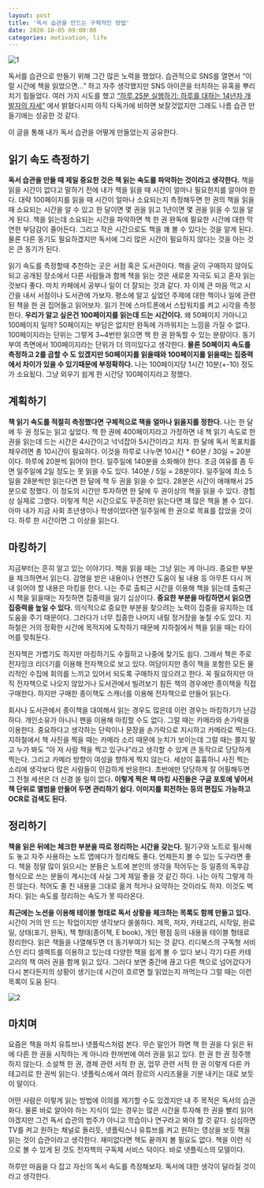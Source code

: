 ```yaml
---
layout: post
title: '독서 습관을 만드는 구체적인 방법'
date: 2020-10-05 09:00:00
categories: motivation, life
---
```


![1](https://user-images.githubusercontent.com/389021/94404265-aee0c900-01a9-11eb-9a3e-41431e366309.jpg)

독서를 습관으로 만들기 위해 그간 많은 노력을 했었다. 습관적으로 SNS를 열면서 “이럴 시간에 책을 읽었으면…” 하고 자주 생각했지만 SNS 아이콘을 터치하는 유혹을 뿌리치기 힘들었다. 여러 가지 시도를 했고  [“하루 25분 실행하기: 하루를 대하는 14년차 개발자의 자세”](https://blog.shiren.dev/2020-09-07/) 에서 밝혔다시피 아직 다독가에 비하면 보잘것없지만 그래도 나름 습관 만들기에는 성공한 것 같다.

이 글을 통해 내가 독서 습관을 어떻게 만들었는지 공유한다.

## 읽기 속도 측정하기

**독서 습관을 만들 때 제일 중요한 것은 책 읽는 속도를 파악하는 것이라고 생각한다.** 책을 읽을 시간이 없다고 말하기 전에 내가 책을 읽을 때 시간이 얼마나 필요한지를 알아야 한다. 대략 100페이지를 읽을 때 시간이 얼마나 소요되는지 측정해두면 한 권의 책을 읽을 때 소요되는 시간을 알 수 있고 한 달이면 몇 권을 읽고 1년이면 몇 권을 읽을 수 있을 알게 된다. 책을 읽는데 소요되는 시간을 파악하면 책 한 권 완독에 필요한 시간에 대한 막연한 부담감이 줄어든다. 그리고 작은 시간으로도 책을 꽤 볼 수 있다는 것을 알게 된다. 물론 다른 동기도 필요하겠지만 독서에 그리 많은 시간이 필요하지 않다는 것을 아는 것은 큰 동기가 된다.

읽기 속도를 측정할때 추천하는 곳은 서점 혹은 도서관이다. 책을 굳이 구매하지 않아도 되고 공개된 장소에서 다른 사람들과 함께 책을 읽는 것은 새로운 자극도 되고 혼자 읽는 것보다 좋다. 마치 카페에서 공부나 일이 더 잘되는 것과 같다. 자 이제 큰 마음 먹고 시간을 내서 서점이나 도서관에 가보자. 평소에 알고 싶었던 주제에 대한 책이나 일에 관련된 책을 한 권 집어들고 읽어보자. 읽기 전에 스마트폰에서 스탑워치를 켜고 시각을 측정한다. **우리가 알고 싶은건 100페이지를 읽는데 드는 시간이다.** 왜 50페이지 가아니고 100페이지 일까? 50페이지는 부담은 없지만 완독에 가까워지는 느낌을 가질 수 없다. 100페이지라는 단위는 그렇게 3~4번만 읽으면 책 한 권 완독할 수 있는 분량이다. 동기부여 측면에서 100페이지라는 단위가 더 의미있다고 생각한다. **물론 50페이지 속도를 측정하고 2를 곱할 수 도 있겠지만 50페이지를 읽을때와 100페이지를 읽을때는 집중력에서 차이가 있을 수 있기때문에 부정확하다.** 나는 100페이지당 1시간 10분(+-10) 정도가 소요됬다. 그냥 외우기 쉽게 한 시간당 100페이지라고 정했다.

## 계획하기

**책 읽기 속도를 적절히 측정했다면 구체적으로 책을 얼마나 읽을지를 정한다.** 나는 한 달에 두 권 정도는 읽고 싶었다. 책 한 권에 400페이지라고 가정하면 내 책 읽기 속도로 한 권을 읽는데 드는 시간은 4시간이고 넉넉잡아 5시간이라고 치자. 한 달에 독서 목표치를 채우려면 총 10시간이 필요하다. 이것을 하루로 나누면 10시간 * 60분 / 30일 = 20분이다. 하루에 20분씩 읽어야 한다. 일주일에 140분을 소화해야 한다. 조금 여유를 좀 두면 일주일에 2일 정도는 못 읽을 수도 있다. 140분 / 5일 = 28분이다. 일주일에 최소 5일을 28분씩만 읽는다면 한 달에 책 두 권을 읽을 수 있다. 28분은 시간이 애매해서 25분으로 정했다. 이 정도의 시간만 투자하면 한 달에 두 권이상의 책을 읽을 수 있다. 경험상 실제로 그랬다. 이렇게 적은 시간으로도 꾸준히만 읽는다면 꽤 많은 책을 볼 수 있다. 아마 내가 지금 사회 초년생이나 학생이었다면 일주일에 한 권으로 목표를 잡았을 것이다. 하루 한 시간이면 그 이상을 읽는다.

## 마킹하기

지금부터는 흔히 알고 있는 이야기다. 책을 읽을 때는 그냥 읽는 게 아니라. 중요한 부분을 체크하면서 읽는다. 감명을 받은 내용이나 언젠간 도움이 될 내용 등 아무튼 다시 꺼내 읽어야 할 내용은 마킹을 한다. 나는 주로 출퇴근 시간을 이용해 책을 읽는데 출퇴근시 책을 읽을때는 자칫하면 집중력을 잃기 십상이다. **중요한 부분을 마킹하면서 읽으면 집중력을 높일 수 있다.** 의식적으로 중요한 부분을 찾으려는 노력이 집중을 유지하는 데 도움을 주기 때문이다. 그러다가 너무 집중한 나머지 내릴 정거장을 놓칠 수도 있다. 지하철은 거의 정확한 시간에 목적지에 도착하기 때문에 지하철에서 책을 읽을 때는 타이머를 맞춰둔다.

전자책은 가볍기도 하지만 마킹하기도 수월하고 나중에 찾기도 쉽다. 그래서 책은 주로 전자잉크 리더기를 이용해 전자책으로 보고 있다. 여담이지만 종이 책을 포함한 모든 물리적인 수집에 회의를 느끼고 있어서 되도록 구매하지 않으려고 한다. 꼭 필요하지만 아직 전자책으로 나오지 않았거나 도서관에서 빌려보기 힘든 책의 경우에만 종이책을 직접 구매한다. 하지만 구매한 종이책도 스캐너를 이용해 전자책으로 만들어 읽는다.

회사나 도서관에서 종이책을 대여해서 읽는 경우도 많은데 이런 경우는 마킹하기가 난감하다. 개인소유가 아니니 펜을 이용해 마킹할 수도 없다. 그럴 때는 카메라와 손가락을 이용한다. 중요하다고 생각하는 단락이나 문장을 손가락으로 지시하고 카메라로 찍는다. 지하철에서 책 사진을 찍을 때는 카메라 소리 때문에 눈치가 보이는데 그럴 때는 쫄지 말고 누가 봐도 “아 저 사람 책을 찍고 있구나”라고 생각할 수 있게 큰 동작으로 당당하게 찍는다. 그리고 카메라 방향이 여성을 향하게 찍지 않는다. 세상이 흉흉하니 사진 찍는 소리에 생각보다 많은 사람들이 민감하게 반응한다. 초반에만 당당하게 잘 어필해두면 그 전철 세션은 더 신경 쓸 일이 없다. **이렇게 찍은 책 마킹 사진들은 구글 포토에 넣어서 책 단위로 앨범을 만들어 두면 관리하기 쉽다. 이미지를 회전하는 등의 편집도 가능하고 OCR로 검색도 된다.**

## 정리하기

**책을 읽은 뒤에는 체크한 부분을 따로 정리하는 시간을 갖는다.** 필기구와 노트로 필사해도 놓고 자주 사용하는 노트 앱에다가 정리해도 좋다. 언제든지 볼 수 있는 도구라면 좋다. 책을 정말 많이 읽으시는 분들은 노트에 본인의 생각을 적어두는 등 일종의 독후감 형식으로 쓰는 분들이 계시는데 사실 그게 제일 좋을 것 같긴 하다. 나는 아직 그렇게 하진 않는다. 적어도 줄 친 내용을 그대로 옮겨 적거나 요약하는 것이라도 하자. 이것도 벅차다. 읽는 속도를 정리하는 속도가 못 따라온다.

**최근에는 노션을 이용해 테이블 형태로 독서 상황을 체크하는 목록도 함께 만들고 있다.** 시간이 거의 안 드는 작업이지만 생각보다 쏠쏠하다. 제목, 저자, 카테고리, 시작일, 완료일, 상태(포기, 완독), 책 형태(종이책, E book), 개인 평점 등의 내용을 테이블 형태로 정리한다. 읽은 책들을 나열해두면 더 동기부여가 되는 것 같다. 리디북스의 구독형 서비스인 리디 셀렉트를 이용하고 있는데 다양한 책을 쉽게 볼 수 있다 보니 각기 다른 카테고리의 책 여러 권을 함께 읽고 있다. 그러다 보면 중간에 끊고 다른 책으로 넘어갔다가 다시 본다든지의 상황이 생기는데 시간이 흐르면 뭘 읽었는지 까먹는다 그럴 때는 이런 목록이 도움 된다.

![2](https://user-images.githubusercontent.com/389021/94404275-b0aa8c80-01a9-11eb-8f55-f6ce1ac330d2.png)

## 마치며

요즘은 책을 마치 유튜브나 넷플릭스처럼 본다. 무슨 말인가 하면 책 한 권을 다 읽은 뒤에 다른 한 권을 시작하는 게 아니라 한꺼번에 여러 권을 읽고 있다. 한 권 한 권 정주행 하지 않는다. 소설책 한 권, 경제 관련 서적 한 권, 업무 관련 서적 한 권 이렇게 다른 카테고리로 한 권씩 읽는다. 넷플릭스에서 여러 장르의 시리즈물을 기분 내키는 대로 보듯이 말이다.

어떤 사람은 이렇게 읽는 방법에 이의를 제기할 수도 있겠지만 내 주 목적은 독서의 습관화다. 물론 바로 알아야 하는 지식이 있는 경우는 많은 시간을 투자해 한 권을 빨리 읽어야겠지만 그건 독서 습관의 범주가 아니고 학습이나 연구라고 봐야 할 것 같다. 심심하면 TV를 켜고 원하는 채널로 돌리듯, 넷플릭스나 유튜브를 켜고 원하는 영상을 보듯 책을 읽는 것이 습관이라고 생각한다. 재미없다면 책도 끝까지 볼 필요도 없다. 책을 이런 식으로 볼 수 있게 된 것도 전자책의 구독제 서비스 덕이다. 바로 넷플릭스의 모델이다.

하루만 마음을 다 잡고 자신의 독서 속도를 측정해보자. 독서에 대한 생각이 달라질 것이라고 생각한다.
